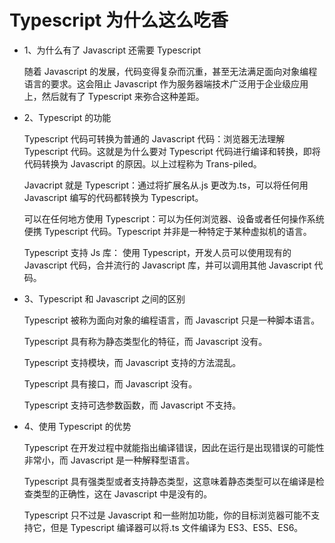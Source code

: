 # Typescript 为什么这么吃香



- 1、为什么有了 Javascript 还需要 Typescript

  随着 Javascript 的发展，代码变得复杂而沉重，甚至无法满足面向对象编程语言的要求。这会阻止 Javascript 作为服务器端技术广泛用于企业级应用上，然后就有了 Typescript 来弥合这种差距。

- 2、Typescript 的功能

  Typescript 代码可转换为普通的 Javascript 代码：浏览器无法理解 Typescript 代码。这就是为什么要对 Typescript 代码进行编译和转换，即将代码转换为 Javascript 的原因。以上过程称为 Trans-piled。

  Javacript 就是 Typescript：通过将扩展名从.js 更改为.ts，可以将任何用 Javascript 编写的代码都转换为 Typescript。

  可以在任何地方使用 Typescript：可以为任何浏览器、设备或者任何操作系统便携 Typescript 代码。Typescript 并非是一种特定于某种虚拟机的语言。

  Typescript 支持 Js 库： 使用 Typescript，开发人员可以使用现有的 Javascript 代码，合并流行的 Javascript 库，并可以调用其他 Javascript 代码。

- 3、Typescript 和 Javascript 之间的区别

  Typescript 被称为面向对象的编程语言，而 Javascript 只是一种脚本语言。

  Typescript 具有称为静态类型化的特征，而 Javascript 没有。

  Typescript 支持模块，而 Javascript 支持的方法混乱。

  Typescript 具有接口，而 Javascript 没有。

  Typescript 支持可选参数函数，而 Javascript 不支持。

- 4、使用 Typescript 的优势

  Typescript 在开发过程中就能指出编译错误，因此在运行是出现错误的可能性非常小，而 Javascript 是一种解释型语言。

  Typescript 具有强类型或者支持静态类型，这意味着静态类型可以在编译是检查类型的正确性，这在 Javascript 中是没有的。

  Typescript 只不过是 Javascript 和一些附加功能，你的目标浏览器可能不支持它，但是 Typescript 编译器可以将.ts 文件编译为 ES3、ES5、ES6。
